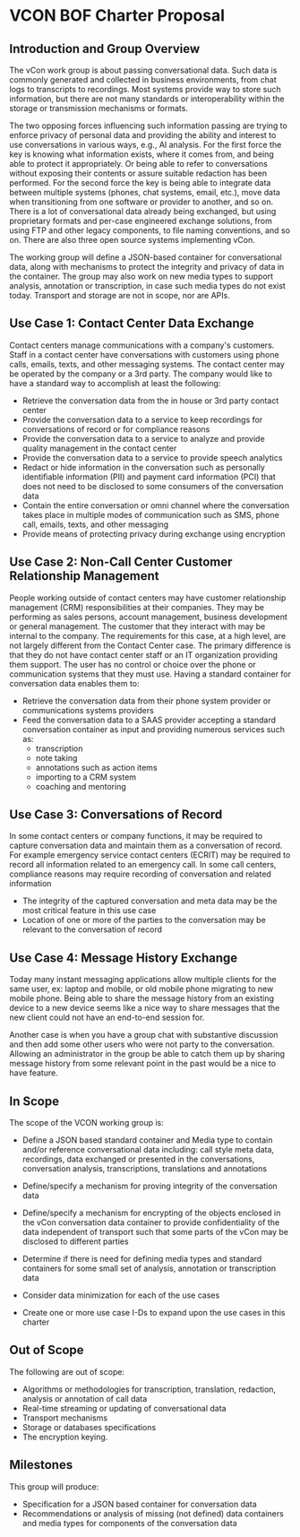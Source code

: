 # VCON BOF Charter Proposal

## Introduction and Group Overview

The vCon work group is about passing conversational data.
Such data is commonly generated and collected in business environments, from chat logs to transcripts to recordings.
Most systems provide way to store such information, but there are not many standards or interoperability within the storage or transmission mechanisms or formats.

The two opposing forces influencing such information passing are trying to enforce privacy of personal data and providing the ability and interest to use conversations in various ways, e.g.,  AI analysis.
For the first force the key is knowing what information exists, where it comes from, and being able to protect it appropriately. Or being able to refer to conversations without exposing their contents or assure suitable redaction has been performed.
For the second force the key is being able to integrate data between multiple systems (phones, chat systems, email, etc.), move data when transitioning from one software or provider to another, and so on.
There is a lot of conversational data already being exchanged, but using proprietary formats and per-case engineered exchange solutions, from using FTP and other legacy components, to file naming conventions, and so on.
There are also three open source systems implementing vCon.

The working group will define a JSON-based container for conversational data, along with mechanisms to protect the integrity and privacy of data in the container.
The group may also work on new media types to support analysis, annotation or transcription, in case such media types do not exist today. Transport and storage are not in scope, nor are APIs.


## Use Case 1: Contact Center Data Exchange

Contact centers manage communications with a company's customers.
Staff in a contact center have conversations with customers using phone calls, emails, texts, and other messaging systems.
The contact center may be operated by the company or a 3rd party.
The company would like to have a standard way to accomplish at least the following:

  * Retrieve the conversation data from the in house or 3rd party contact center
  * Provide the conversation data to a service to keep recordings for conversations of record or for compliance reasons
  * Provide the conversation data to a service to analyze and provide quality management in the contact center
  * Provide the conversation data to a service to provide speech analytics
  * Redact or hide information in the conversation such as personally identifiable information (PII) and payment card information (PCI) that does not need to be disclosed to some consumers of the conversation data
  * Contain the entire conversation or omni channel where the conversation takes place in multiple modes of communication such as SMS, phone call, emails, texts, and other messaging
  * Provide means of protecting privacy during exchange using encryption

## Use Case 2: Non-Call Center Customer Relationship Management

People working outside of contact centers may have customer relationship management (CRM) responsibilities at their companies.
They may be performing as sales persons, account management, business development or general management.
The customer that they interact with may be internal to the company.
The requirements for this case, at a high level, are not largely different from the Contact Center case.
The primary difference is that they do not have contact center staff or an IT organization providing them support.
The user has no control or choice over the phone or communication systems that they must use.
Having a standard container for conversation data enables them to:

  * Retrieve the conversation data from their phone system provider or communications systems providers
  * Feed the conversation data to a SAAS provider accepting a standard conversation container as input and providing numerous services such as:
    * transcription
    * note taking
    * annotations such as action items
    * importing to a CRM system
    * coaching and mentoring


## Use Case 3: Conversations of Record

In some contact centers or company functions, it may be required to capture conversation data and maintain them as a conversation of record.
For example emergency service contact centers (ECRIT) may be required to record all information related to an emergency call.
In some call centers, compliance reasons may require recording of conversation and related information

  * The integrity of the captured conversation and meta data may be the most critical feature in this use case
  * Location of one or more of the parties to the conversation may be relevant to the conversation of record


## Use Case 4: Message History Exchange

Today many instant messaging applications allow multiple clients for the same user, ex: laptop and mobile, or old mobile phone migrating to new mobile phone.
Being able to share the message history from an existing device to a new device seems like a nice way to share messages that the new client could not have an end-to-end session for.

Another case is when you have a group chat with substantive discussion and then add some other users who were not party to the conversation.
Allowing an administrator in the group be able to catch them up by sharing message history from some relevant point in the past would be a nice to have feature.

 
## In Scope

The scope of the VCON working group is:

  * Define a JSON based standard container and Media type to contain and/or reference conversational data including: call style meta data, recordings, data exchanged or presented in the conversations, conversation analysis, transcriptions, translations and annotations
  * Define/specify a mechanism for proving integrity of the conversation data
  * Define/specify a mechanism for encrypting of the objects enclosed in the vCon conversation data container to  provide confidentiality of the data independent of transport such that some parts of the vCon may be disclosed to different parties

  * Determine if there is need for defining media types and standard containers for some small set of analysis, annotation or transcription data
  * Consider data minimization for each of the use cases
  * Create one or more use case I-Ds to expand upon the use cases in this charter

## Out of Scope

The following are out of scope:

  * Algorithms or methodologies for transcription, translation, redaction, analysis or annotation of call data
  * Real-time streaming or updating of conversational data
  * Transport mechanisms
  * Storage or databases specifications
  * The encryption keying.

## Milestones

This group will produce:
  * Specification for a JSON based container for conversation data
  * Recommendations or analysis of missing (not defined) data containers and media types for components of the conversation data

